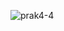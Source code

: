 ![prak4-4](https://user-images.githubusercontent.com/61005674/102373084-6b506b00-3ff2-11eb-9f2d-8570b2d36792.gif)
